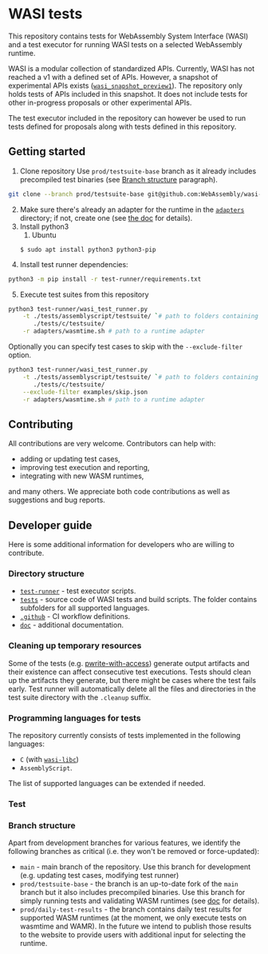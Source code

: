 # WASI tests

This repository contains tests for WebAssembly System Interface (WASI) and a test executor for running WASI tests on a selected WebAssembly runtime.

WASI is a modular collection of standardized APIs. Currently, WASI has not reached a v1 with a defined set of APIs.
However, a snapshot of experimental APIs exists ([`wasi_snapshot_preview1`](https://github.com/WebAssembly/WASI/blob/main/phases/snapshot/docs.md)).
The repository only holds tests of APIs included in this snapshot. It does not include tests for other in-progress proposals or other experimental APIs.

The test executor included in the repository can however be used to run tests defined for proposals along with tests defined in this repository.

## Getting started

1. Clone repository
   Use `prod/testsuite-base` branch as it already includes precompiled test binaries (see [Branch structure](#branch-structure) paragraph).

```bash
git clone --branch prod/testsuite-base git@github.com:WebAssembly/wasi-testsuite.git
```

2. Make sure there's already an adapter for the runtime in the [`adapters`](adapters) directory; if not, create one (see [the doc](doc/adapters.md) for details).
3. Install python3
   1. Ubuntu
   ```
   $ sudo apt install python3 python3-pip
   ```
4. Install test runner dependencies:

```bash
python3 -m pip install -r test-runner/requirements.txt
```

5. Execute test suites from this repository

```bash
python3 test-runner/wasi_test_runner.py                                                  \
    -t ./tests/assemblyscript/testsuite/ `# path to folders containing .wasm test files` \
       ./tests/c/testsuite/                                                              \
    -r adapters/wasmtime.sh # path to a runtime adapter
```

Optionally you can specify test cases to skip with the `--exclude-filter` option.

```bash
python3 test-runner/wasi_test_runner.py                                                  \
    -t ./tests/assemblyscript/testsuite/ `# path to folders containing .wasm test files` \
       ./tests/c/testsuite/                                                              \
    --exclude-filter examples/skip.json                                                  \
    -r adapters/wasmtime.sh # path to a runtime adapter
```

## Contributing

All contributions are very welcome. Contributors can help with:

- adding or updating test cases,
- improving test execution and reporting,
- integrating with new WASM runtimes,

and many others. We appreciate both code contributions as well as suggestions and bug reports.

## Developer guide

Here is some additional information for developers who are willing to contribute.

### Directory structure

- [`test-runner`](test-runner) - test executor scripts.
- [`tests`](tests) - source code of WASI tests and build scripts. The folder contains subfolders for all supported languages.
- [`.github`](.github) - CI workflow definitions.
- [`doc`](doc) - additional documentation.

### Cleaning up temporary resources

Some of the tests (e.g. [pwrite-with-access](./tests/c/testsuite/pwrite-with-access.c)) generate output artifacts and their existence can affect consecutive test executions. Tests should clean up the artifacts they generate, but there might be cases where the test fails early. Test runner will automatically delete all the files and directories in the test suite directory with the `.cleanup` suffix.

### Programming languages for tests

The repository currently consists of tests implemented in the following languages:

- `C` (with [`wasi-libc`](https://github.com/WebAssembly/wasi-libc))
- `AssemblyScript`.

The list of supported languages can be extended if needed.

### Test

### Branch structure

Apart from development branches for various features, we identify the following branches as critical (i.e. they won't be removed or force-updated):

- `main` - main branch of the repository. Use this branch for development (e.g. updating test cases, modifying test runner)
- `prod/testsuite-base` - the branch is an up-to-date fork of the `main` branch but it also includes precompiled binaries. Use this branch for simply running tests and validating WASM runtimes (see [doc](doc/precompiled-binaries.md) for details).
- `prod/daily-test-results` - the branch contains daily test results for supported WASM runtimes (at the moment, we only execute tests on wasmtime and WAMR). In the future we intend to publish those results to the website to provide users with additional input for selecting the runtime.
